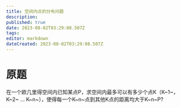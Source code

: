 ```yaml
---
title: 空间内点的分布问题
description: 
published: true
date: 2023-08-02T03:29:08.507Z
tags: 
editor: markdown
dateCreated: 2023-08-02T03:29:08.507Z
---
```


# 原题
在一个欧几里得空间内已知某点P，求空间内最多可以有多少个点K（K~1~，K~2~ ... K~n~），使得每一个K~n~点到其他K点的距离均大于K~n~P?